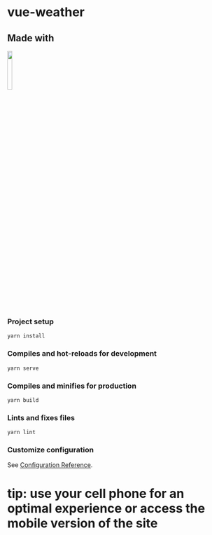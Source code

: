 # vue-weather

## Made with

<img src="https://imgur.com/XlA4aYR.jpeg" width="15%">

### Project setup

```
yarn install
```

### Compiles and hot-reloads for development

```
yarn serve
```

### Compiles and minifies for production

```
yarn build
```

### Lints and fixes files

```
yarn lint
```

### Customize configuration
See [Configuration Reference](https://cli.vuejs.org/config/).

# tip: use your cell phone for an optimal experience or access the mobile version of the site
